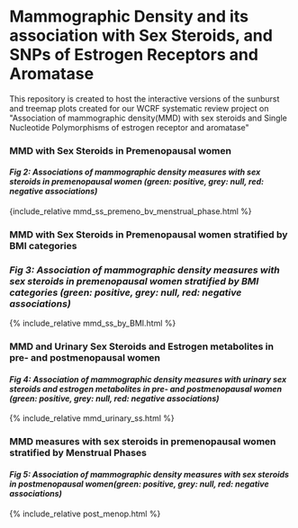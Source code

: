 # Mammographic Density and its association with Sex Steroids, and SNPs of Estrogen Receptors and Aromatase

This repository is created to host the interactive versions of the sunburst and treemap plots created for our WCRF systematic review project on "Association of mammographic density(MMD) with sex steroids and Single Nucleotide Polymorphisms of estrogen receptor and aromatase"  

### MMD with Sex Steroids in Premenopausal women
#### *Fig 2: Associations of mammographic density measures with sex steroids in premenopausal women (green: positive, grey: null, red: negative associations)*
{include_relative mmd_ss_premeno_bv_menstrual_phase.html %}

### MMD with Sex Steroids in Premenopausal women stratified by BMI categories
### *Fig 3: Association of mammographic density measures with sex steroids in premenopausal women stratified by BMI categories (green: positive, grey: null, red: negative associations)*
{% include_relative mmd_ss_by_BMI.html %}

### MMD and Urinary Sex Steroids and Estrogen metabolites in pre- and postmenopausal women
#### *Fig 4: Association of mammographic density measures with urinary sex steroids and estrogen metabolites in pre- and postmenopausal women (green: positive, grey: null, red: negative associations)*
{% include_relative mmd_urinary_ss.html %}

### MMD measures with sex steroids in premenopausal women stratified by Menstrual Phases
#### *Fig 5: Association of mammographic density measures with sex steroids in postmenopausal women(green: positive, grey: null, red: negative associations)*
{% include_relative post_menop.html %}

